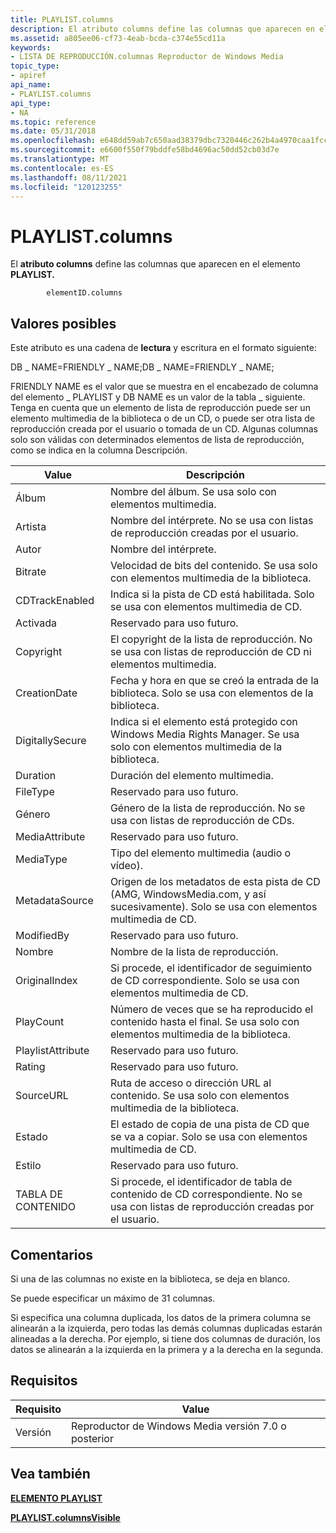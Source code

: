 ```yaml
---
title: PLAYLIST.columns
description: El atributo columns define las columnas que aparecen en el elemento PLAYLIST.
ms.assetid: a805ee06-cf73-4eab-bcda-c374e55cd11a
keywords:
- LISTA DE REPRODUCCIÓN.columnas Reproductor de Windows Media
topic_type:
- apiref
api_name:
- PLAYLIST.columns
api_type:
- NA
ms.topic: reference
ms.date: 05/31/2018
ms.openlocfilehash: e648dd59ab7c650aad38379dbc7320446c262b4a4970caa1fcca612c4e21b443
ms.sourcegitcommit: e6600f550f79bddfe58bd4696ac50dd52cb03d7e
ms.translationtype: MT
ms.contentlocale: es-ES
ms.lasthandoff: 08/11/2021
ms.locfileid: "120123255"
---
```

# <a name="playlistcolumns"></a>PLAYLIST.columns

El **atributo columns** define las columnas que aparecen en el elemento **PLAYLIST.**

``` syntax
        elementID.columns
```

## <a name="possible-values"></a>Valores posibles

Este atributo es una cadena de **lectura** y escritura en el formato siguiente:

DB \_ NAME=FRIENDLY \_ NAME;DB \_ NAME=FRIENDLY \_ NAME;

FRIENDLY NAME es el valor que se muestra en el encabezado de columna del elemento \_ PLAYLIST y DB NAME es un valor de la tabla \_ siguiente. Tenga en cuenta que un elemento de lista de reproducción puede ser  un elemento multimedia de la biblioteca o de un CD, o puede ser otra lista de reproducción creada por el usuario o tomada de un CD. Algunas columnas solo son válidas con determinados elementos de lista de reproducción, como se indica en la columna Descripción.



| Value             | Descripción                                                                                                             |
|-------------------|-------------------------------------------------------------------------------------------------------------------------|
| Álbum             | Nombre del álbum. Se usa solo con elementos multimedia.                                                                      |
| Artista            | Nombre del intérprete. No se usa con listas de reproducción creadas por el usuario.                                                           |
| Autor            | Nombre del intérprete.                                                                                                 |
| Bitrate           | Velocidad de bits del contenido. Se usa solo con elementos multimedia de la biblioteca.                                               |
| CDTrackEnabled    | Indica si la pista de CD está habilitada. Solo se usa con elementos multimedia de CD.                                               |
| Activada           | Reservado para uso futuro.                                                                                                |
| Copyright         | El copyright de la lista de reproducción. No se usa con listas de reproducción de CD ni elementos multimedia.                                               |
| CreationDate      | Fecha y hora en que se creó la entrada de la biblioteca. Solo se usa con elementos de la biblioteca.                     |
| DigitallySecure   | Indica si el elemento está protegido con Windows Media Rights Manager. Se usa solo con elementos multimedia de la biblioteca. |
| Duration          | Duración del elemento multimedia.                                                                                         |
| FileType          | Reservado para uso futuro.                                                                                                |
| Género             | Género de la lista de reproducción. No se usa con listas de reproducción de CDs.                                                            |
| MediaAttribute    | Reservado para uso futuro.                                                                                                |
| MediaType         | Tipo del elemento multimedia (audio o vídeo).                                                                            |
| MetadataSource    | Origen de los metadatos de esta pista de CD (AMG, WindowsMedia.com, y así sucesivamente). Solo se usa con elementos multimedia de CD.         |
| ModifiedBy        | Reservado para uso futuro.                                                                                                |
| Nombre              | Nombre de la lista de reproducción.                                                                                               |
| OriginalIndex     | Si procede, el identificador de seguimiento de CD correspondiente. Solo se usa con elementos multimedia de CD.                                    |
| PlayCount         | Número de veces que se ha reproducido el contenido hasta el final. Se usa solo con elementos multimedia de la biblioteca.        |
| PlaylistAttribute | Reservado para uso futuro.                                                                                                |
| Rating            | Reservado para uso futuro.                                                                                                |
| SourceURL         | Ruta de acceso o dirección URL al contenido. Se usa solo con elementos multimedia de la biblioteca.                                            |
| Estado            | El estado de copia de una pista de CD que se va a copiar. Solo se usa con elementos multimedia de CD.                                           |
| Estilo             | Reservado para uso futuro.                                                                                                |
| TABLA DE CONTENIDO               | Si procede, el identificador de tabla de contenido de CD correspondiente. No se usa con listas de reproducción creadas por el usuario.                 |



 

## <a name="remarks"></a>Comentarios

Si una de las columnas no existe en la biblioteca, se deja en blanco.

Se puede especificar un máximo de 31 columnas.

Si especifica una columna duplicada, los datos de la primera columna se alinearán a la izquierda, pero todas las demás columnas duplicadas estarán alineadas a la derecha. Por ejemplo, si tiene dos columnas de duración, los datos se alinearán a la izquierda en la primera y a la derecha en la segunda.

## <a name="requirements"></a>Requisitos



| Requisito | Value |
|--------------------|------------------------------------------------------|
| Versión<br/> | Reproductor de Windows Media versión 7.0 o posterior<br/> |



## <a name="see-also"></a>Vea también

<dl> <dt>

[**ELEMENTO PLAYLIST**](playlist-element.md)
</dt> <dt>

[**PLAYLIST.columnsVisible**](playlist-columnsvisible.md)
</dt> </dl>

 

 






